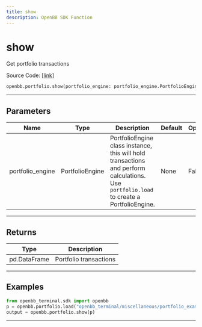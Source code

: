 ```yaml
---
title: show
description: OpenBB SDK Function
---
```


# show

Get portfolio transactions

Source Code: [[link](https://github.com/OpenBB-finance/OpenBBTerminal/tree/main/openbb_terminal/portfolio/portfolio_model.py#L68)]

```python
openbb.portfolio.show(portfolio_engine: portfolio_engine.PortfolioEngine)
```

---

## Parameters

| Name | Type | Description | Default | Optional |
| ---- | ---- | ----------- | ------- | -------- |
| portfolio_engine | PortfolioEngine | PortfolioEngine class instance, this will hold transactions and perform calculations.<br/>Use `portfolio.load` to create a PortfolioEngine. | None | False |


---

## Returns

| Type | Description |
| ---- | ----------- |
| pd.DataFrame | Portfolio transactions |
---

## Examples

```python
from openbb_terminal.sdk import openbb
p = openbb.portfolio.load("openbb_terminal/miscellaneous/portfolio_examples/holdings/example.csv")
output = openbb.portfolio.show(p)
```

---

